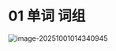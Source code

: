 # 01 单词 词组

![image-20251001014340945](C:\Users\Administrator\AppData\Roaming\Typora\typora-user-images\image-20251001014340945.png)
